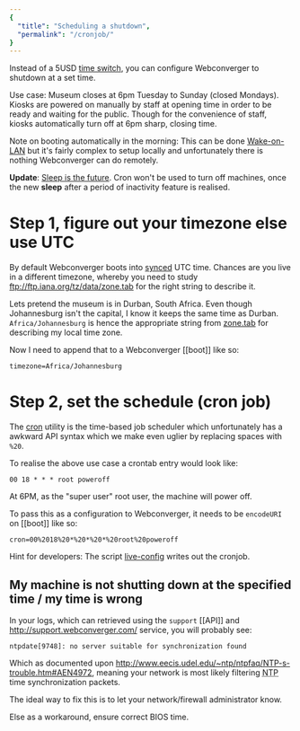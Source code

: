 ```yaml
---
{
  "title": "Scheduling a shutdown",
  "permalink": "/cronjob/"
}
---
```


Instead of a 5USD [time
switch](http://en.wikipedia.org/wiki/Time_switch), you can configure
Webconverger to shutdown at a set time.

Use case: Museum closes at 6pm Tuesday to Sunday (closed Mondays).  Kiosks are
powered on manually by staff at opening time in order to be ready and waiting
for the public. Though for the convenience of staff, kiosks automatically turn
off at 6pm sharp, closing time.

Note on booting automatically in the morning: This can be done
[Wake-on-LAN](http://en.wikipedia.org/wiki/Wake-on-LAN) but it's fairly complex
to setup locally and unfortunately there is nothing Webconverger can do remotely.

**Update**: [Sleep is the future](https://github.com/Webconverger/webc/issues/81).  Cron won't be used to turn off machines, once the new **sleep** after a period of inactivity feature is realised.

# Step 1, figure out your timezone else use UTC

By default Webconverger boots into
[synced](https://github.com/Webconverger/webc/blob/master/etc/webc/network-up.d/ntpdate)
UTC time. Chances are you live in a different timezone, whereby you need to
study <ftp://ftp.iana.org/tz/data/zone.tab> for the right string to describe
it.

Lets pretend the museum is in Durban, South Africa. Even though Johannesburg
isn't the capital, I know it keeps the same time as Durban.
`Africa/Johannesburg` is hence the appropriate string from
[zone.tab](ftp://ftp.iana.org/tz/data/zone.tab) for describing my local time
zone.

Now I need to append that to a Webconverger [[boot]] like so:

	timezone=Africa/Johannesburg

# Step 2, set the schedule (cron job)

The [cron](http://en.wikipedia.org/wiki/Cron) utility is the time-based job
scheduler which unfortunately has a awkward API syntax which we make even
uglier by replacing spaces with `%20`.

To realise the above use case a crontab entry would look like:

	00 18 * * * root poweroff

At 6PM, as the "super user" root user, the machine will power off.

To pass this as a configuration to Webconverger, it needs to be `encodeURI` on [[boot]] like so:

	cron=00%2018%20*%20*%20*%20root%20poweroff

Hint for developers: The script [live-config](https://github.com/Webconverger/webc/blob/master/etc/webc/live-config.sh) writes out the cronjob.

## My machine is not shutting down at the specified time / my time is wrong

In your logs, which can retrieved using the `support` [[API]] and
<http://support.webconverger.com/> service, you will probably see:

	ntpdate[9748]: no server suitable for synchronization found

Which as documented upon
<http://www.eecis.udel.edu/~ntp/ntpfaq/NTP-s-trouble.htm#AEN4972>, meaning your
network is most likely filtering <abbr title="Network Time Protocol">NTP</abbr>
time synchronization packets.

The ideal way to fix this is to let your network/firewall administrator know.

Else as a workaround, ensure correct BIOS time.
